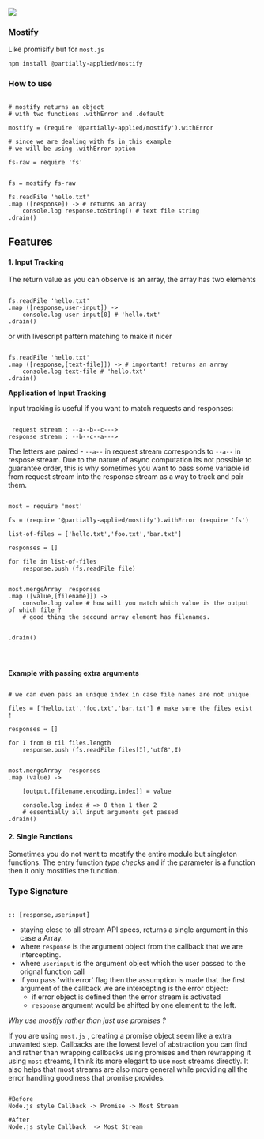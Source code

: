 
![](https://i.imgur.com/Whw8XEX.jpg)

### Mostify
Like promisify but for `most.js`

```
npm install @partially-applied/mostify
```

### How to use

```livescript

# mostify returns an object 
# with two functions .withError and .default

mostify = (require '@partially-applied/mostify').withError 

# since we are dealing with fs in this example 
# we will be using .withError option

fs-raw = require 'fs'


fs = mostify fs-raw

fs.readFile 'hello.txt'
.map ([response]) -> # returns an array
    console.log response.toString() # text file string
.drain()
```

## Features

#### 1. Input Tracking

The return value as you can observe is an array, the array has two elements

```livescript

fs.readFile 'hello.txt'
.map ([response,user-input]) -> 
    console.log user-input[0] # 'hello.txt'
.drain()

```

or with livescript pattern matching to make it nicer

```livescript

fs.readFile 'hello.txt'
.map ([response,[text-file]]) -> # important! returns an array
    console.log text-file # 'hello.txt'
.drain()

```

**Application of Input Tracking**

Input tracking is useful if you want to  match requests and responses:

```livescript

 request stream : --a--b--c--->
response stream : --b--c--a--->

```

The letters are paired - `--a--` in request stream corresponds to `--a--` in respose stream. Due to the nature of async computation its not possible to guarantee order, this is why sometimes you want to pass some variable id from request stream into the response stream as a way to track and pair them.

```livescript

most = require 'most'

fs = (require '@partially-applied/mostify').withError (require 'fs')

list-of-files = ['hello.txt','foo.txt','bar.txt']

responses = []

for file in list-of-files
    response.push (fs.readFile file)


most.mergeArray  responses
.map ([value,[filename]]) ->
    console.log value # how will you match which value is the output of which file ?
    # good thing the secound array element has filenames.


.drain()




```


**Example with passing extra arguments**


```livescript

# we can even pass an unique index in case file names are not unique

files = ['hello.txt','foo.txt','bar.txt'] # make sure the files exist !

responses = []

for I from 0 til files.length
    response.push (fs.readFile files[I],'utf8',I)


most.mergeArray  responses
.map (value) ->
    
    [output,[filename,encoding,index]] = value

    console.log index # => 0 then 1 then 2 
    # essentially all input arguments get passed
.drain()

```

#### 2. Single Functions

Sometimes you do not want to mostify the entire module but singleton functions. The entry function *type checks* and if the parameter is a function then it only mostifies the function. 


### Type Signature
```livescript

:: [response,userinput]

```

- staying close to all stream API specs, returns a single argument in this    case a Array.
- where `response` is the argument object from the callback that we are intercepting.
- where `userinput` is the argument object which the user passed to the orignal function call
- If you pass 'with error' flag then the assumption is made that the first argument of the callback we are intercepting is the error object:
    - if error object is defined then the error stream is activated
    - `response` argument would be shifted by one element to the left.

 



*Why use mostify rather than just use promises ?*


If you are using `most.js` , creating a promise object seem like a extra unwanted step. Callbacks are the lowest level of abstraction you can find and rather than wrapping callbacks using promises and then rewrapping it using `most` streams, I think its more elegant to use `most` streams directly. It also helps that most streams are also more general while providing all the error handling goodiness that promise provides.

```livescript

#Before
Node.js style Callback -> Promise -> Most Stream

#After
Node.js style Callback  -> Most Stream

```